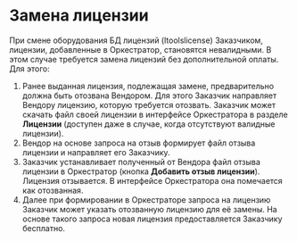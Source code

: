 # Замена лицензии

При смене оборудования БД лицензий (ltoolslicense) Заказчиком, лицензии, добавленные в Оркестратор, становятся невалидными. В этом случае требуется замена лицензий без дополнительной оплаты. Для этого:

1. Ранее выданная лицензия, подлежащая замене, предварительно должна быть отозвана Вендором. Для этого Заказчик направляет Вендору лицензию, которую требуется отозвать. Заказчик может скачать файл своей лицензии в интерфейсе Оркестратора в разделе **Лицензии** (доступен даже в случае, когда отсутствуют валидные лицензии).
2. Вендор на основе запроса на отзыв формирует файл отзыва лицензии и направляет его Заказчику.
3. Заказчик устанавливает полученный от Вендора файл отзыва лицензии в Оркестратор (кнопка **Добавить отзыв лицензии**). Лицензия отзывается. В интерфейсе Оркестратора она помечается как отозванная.
4. Далее при формировании в Оркестраторе запроса на лицензию Заказчик может указать отозванную лицензию для её замены. На основе такого запроса новая лицензия предоставляется Заказчику бесплатно.
